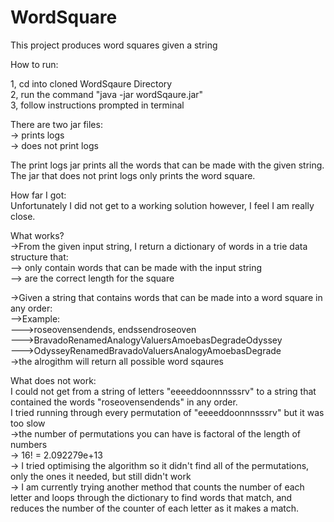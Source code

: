 # WordSquare
This project produces word squares given a string  
  
How to run:  
  
1, cd into cloned WordSqaure Directory  
2, run the command "java -jar wordSqaure.jar"    
3, follow instructions prompted in terminal  

There are two jar files:  
-> prints logs  
-> does not print logs  
  
The print logs jar prints all the words that can be made with the given string.  
The jar that does not print logs only prints the word square.  
  
How far I got:  
Unfortunately I did not get to a working solution however, I feel I am really close.  
  
What works?  
->From the given input string, I return a dictionary of words in a trie data structure that:  
--> only contain words that can be made with the input string  
--> are the correct length for the square  
  
->Given a string that contains words that can be made into a word square in any order:  
-->Example:  
--->roseovensendends, endssendroseoven  
--->BravadoRenamedAnalogyValuersAmoebasDegradeOdyssey  
--->OdysseyRenamedBravadoValuersAnalogyAmoebasDegrade   
->the alrogithm will return all possible word sqaures  
  
What does not work:  
I could not get from a string of letters "eeeeddoonnnsssrv" to a string that contained the words "roseovensendends" in any order.  
I tried running through every permutation of "eeeeddoonnnsssrv" but it was too slow  
->the number of permutations you can have is factoral of the length of numbers  
-> 16! = 2.092279e+13  
-> I tried optimising the algorithm so it didn't find all of the permutations, only the ones it needed, but still didn't work  
-> I am currently trying another method that counts the number of each letter and loops through the dictionary to find words that match, and reduces the number of the counter of each letter as it makes a match.  

